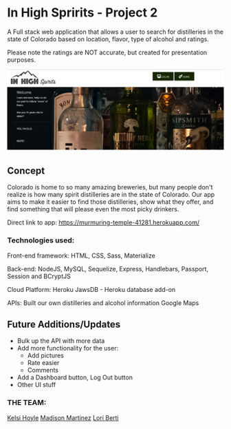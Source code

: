 # In High Spririts - Project 2

A Full stack web application that allows a user to search for distilleries in the state of Colorado based on location, flavor, type of alcohol and ratings.

Please note the ratings are NOT accurate, but created for presentation purposes.  

![High Spirits Page](public\img\Front_Page.png)

## Concept 
Colorado is home to so many amazing breweries, but many people don't realize is how many spirit distilleries are in the state of Colorado.  Our app aims to make it easier to find those distilleries, show what they offer, and find something that will please even the most picky drinkers.

Direct link to app: https://murmuring-temple-41281.herokuapp.com/

### Technologies used:

Front-end framework: HTML, CSS, Sass, Materialize

Back-end: NodeJS, MySQL, Sequelize, Express, Handlebars,
    Passport, Session and BCryptJS

Cloud Platform: Heroku
    JawsDB - Heroku database add-on

APIs: Built our own distilleries and alcohol information
    Google Maps

    
## Future Additions/Updates

 - Bulk up the API with more data
 - Add more functionality for the user:
    * Add pictures
    * Rate easier
    * Comments
 - Add a Dashboard button, Log Out button
 - Other UI stuff

### THE TEAM:
[Kelsi Hoyle](https://github.com/kelsimhoyle)
[Madison Martinez](https://github.com/amadisonm1209)
[Lori Berti](https://github.com/lberti92)